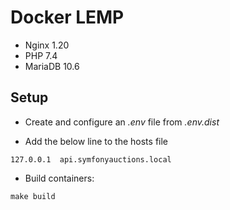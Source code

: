 # Docker LEMP

- Nginx 1.20
- PHP 7.4
- MariaDB 10.6

## Setup

- Create and configure an *.env* file from *.env.dist*

- Add the below line to the hosts file

```
127.0.0.1  api.symfonyauctions.local
```

- Build containers:
  
```
make build
```
